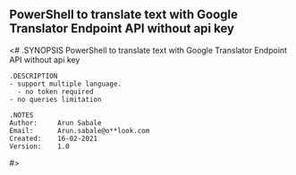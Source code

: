 ## PowerShell to translate text with Google Translator Endpoint API without api key
<#
    .SYNOPSIS
    PowerShell to translate text with Google Translator Endpoint API without api key
    
    .DESCRIPTION    
    - support multiple language.
	  - no token required
    - no queries limitation
    
    .NOTES
    Author:     Arun Sabale
    Email:      Arun.sabale@o**look.com
    Created:    16-02-2021
    Version:    1.0
   
#>